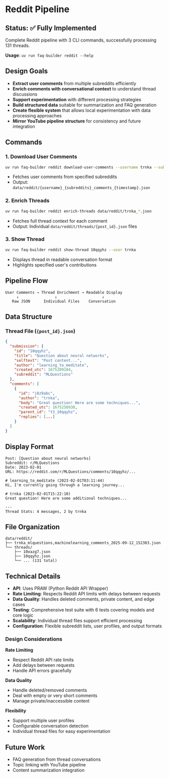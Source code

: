 # Reddit Pipeline

## Status: ✅ Fully Implemented

Complete Reddit pipeline with 3 CLI commands, successfully processing 131 threads.

**Usage**: `uv run faq-builder reddit --help`

## Design Goals

- **Extract user comments** from multiple subreddits efficiently
- **Enrich comments with conversational context** to understand thread discussions  
- **Support experimentation** with different processing strategies
- **Build structured data** suitable for summarization and FAQ generation
- **Create flexible system** that allows local experimentation with data processing approaches
- **Mirror YouTube pipeline structure** for consistency and future integration

## Commands

### 1. Download User Comments
```bash
uv run faq-builder reddit download-user-comments --username trnka --subreddits mlquestions,machinelearning
```
- Fetches user comments from specified subreddits
- Output: `data/reddit/{username}_{subreddits}_comments_{timestamp}.json`

### 2. Enrich Threads  
```bash
uv run faq-builder reddit enrich-threads data/reddit/trnka_*.json
```
- Fetches full thread context for each comment
- Output: Individual `data/reddit/threads/{post_id}.json` files

### 3. Show Thread
```bash
uv run faq-builder reddit show-thread 10qqyhz --user trnka
```
- Displays thread in readable conversation format
- Highlights specified user's contributions

## Pipeline Flow

```
User Comments → Thread Enrichment → Readable Display
     ↓                ↓                    ↓
   Raw JSON      Individual Files    Conversation
```

## Data Structure

### Thread File (`{post_id}.json`)
```json
{
  "submission": {
    "id": "10qqyhz",
    "title": "Question about neural networks",
    "selftext": "Post content...",
    "author": "learning_to_meditate",
    "created_utc": 1675209104,
    "subreddit": "MLQuestions"
  },
  "comments": [
    {
      "id": "j8z9abc",
      "author": "trnka",
      "body": "Great question! Here are some techniques...",
      "created_utc": 1675258930,
      "parent_id": "t3_10qqyhz",
      "replies": [...]
    }
  ]
}
```

## Display Format

```
Post: [Question about neural networks]
Subreddit: r/MLQuestions  
Date: 2023-02-01
URL: https://reddit.com/r/MLQuestions/comments/10qqyhz/...

# learning_to_meditate (2023-02-01T03:11:44)
Hi, I'm currently going through a learning journey...

# trnka (2023-02-01T15:22:10)
Great question! Here are some additional techniques...

---
Thread Stats: 4 messages, 2 by trnka
```

## File Organization

```
data/reddit/
├── trnka_mlquestions,machinelearning_comments_2025-09-12_152303.json
└── threads/
    ├── 10oazg7.json
    ├── 10qqyhz.json  
    └── ... (131 total)
```

## Technical Details

- **API**: Uses PRAW (Python Reddit API Wrapper)
- **Rate Limiting**: Respects Reddit API limits with delays between requests
- **Data Quality**: Handles deleted comments, private content, and edge cases
- **Testing**: Comprehensive test suite with 6 tests covering models and core logic
- **Scalability**: Individual thread files support efficient processing
- **Configuration**: Flexible subreddit lists, user profiles, and output formats

### Design Considerations

**Rate Limiting**
- Respect Reddit API rate limits
- Add delays between requests  
- Handle API errors gracefully

**Data Quality**
- Handle deleted/removed comments
- Deal with empty or very short comments
- Manage private/inaccessible content

**Flexibility**
- Support multiple user profiles
- Configurable conversation detection
- Individual thread files for easy experimentation

## Future Work

- FAQ generation from thread conversations
- Topic linking with YouTube pipeline
- Content summarization integration